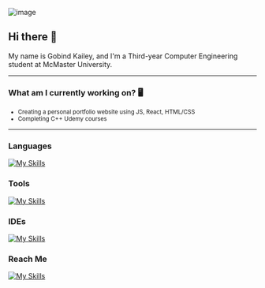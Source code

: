 ![image](https://github.com/user-attachments/assets/fe0b23c0-cdb1-4765-bcef-f140455aa447)

## Hi there 👋

My name is Gobind Kailey, and I'm a Third-year Computer Engineering student at McMaster University.

---


### What am I currently working on? 🖥️
<small>

- Creating a personal portfolio website using JS, React, HTML/CSS
- Completing C++ Udemy courses  

</small>

---

### Languages  
[![My Skills](https://skillicons.dev/icons?i=python,c,cpp,html,css,arduino,java,matlab)](https://skillicons.dev)

### Tools  
[![My Skills](https://skillicons.dev/icons?i=git,github,obsidian,notion)](https://skillicons.dev)

### IDEs  
[![My Skills](https://skillicons.dev/icons?i=pycharm,vscode)](https://skillicons.dev)

### Reach Me  
[![My Skills](https://skillicons.dev/icons?i=linkedin)](https://www.linkedin.com/in/gobind-kailey)


<!--
**Gobind-Kailey/Gobind-Kailey** is a ✨ _special_ ✨ repository because its `README.md` (this file) appears on your GitHub profile.

Here are some ideas to get you started:

- 🔭 I’m currently working on ...
- 🌱 I’m currently learning ...
- 👯 I’m looking to collaborate on ...
- 🤔 I’m looking for help with ...
- 💬 Ask me about ...
- 📫 How to reach me: ...
- 😄 Pronouns: ...
- ⚡ Fun fact: ...
-->
